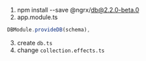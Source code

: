 1. npm install --save @ngrx/db@2.2.0-beta.0
2. app.module.ts
```js
DBModule.provideDB(schema),
```
3. create `db.ts`
4. change `collection.effects.ts`
